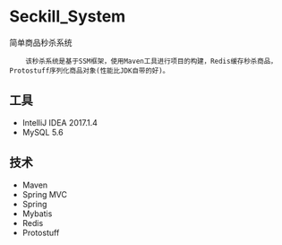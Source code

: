 # Seckill_System

简单商品秒杀系统
    
        该秒杀系统是基于SSM框架，使用Maven工具进行项目的构建，Redis缓存秒杀商品，
    Protostuff序列化商品对象(性能比JDK自带的好)。

## 工具

- IntelliJ IDEA 2017.1.4
- MySQL 5.6

## 技术

- Maven
- Spring MVC
- Spring
- Mybatis
- Redis
- Protostuff




